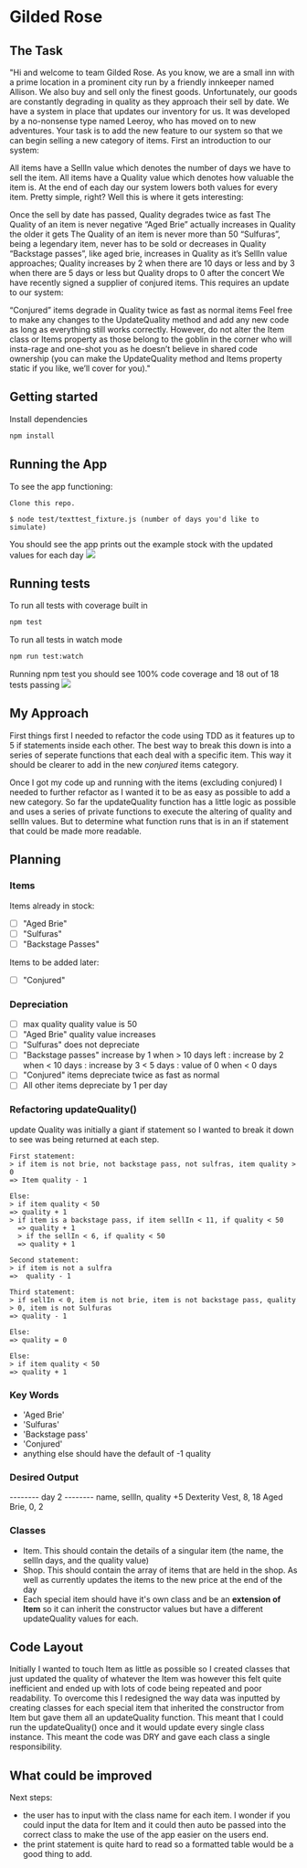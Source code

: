 # Gilded Rose

## The Task
"Hi and welcome to team Gilded Rose. As you know, we are a small inn with a prime location in a prominent city run by a friendly innkeeper named Allison. We also buy and sell only the finest goods. Unfortunately, our goods are constantly degrading in quality as they approach their sell by date. We have a system in place that updates our inventory for us. It was developed by a no-nonsense type named Leeroy, who has moved on to new adventures. Your task is to add the new feature to our system so that we can begin selling a new category of items. First an introduction to our system:

All items have a SellIn value which denotes the number of days we have to sell the item. All items have a Quality value which denotes how valuable the item is. At the end of each day our system lowers both values for every item. Pretty simple, right? Well this is where it gets interesting:

Once the sell by date has passed, Quality degrades twice as fast
The Quality of an item is never negative
“Aged Brie” actually increases in Quality the older it gets
The Quality of an item is never more than 50
“Sulfuras”, being a legendary item, never has to be sold or decreases in Quality
“Backstage passes”, like aged brie, increases in Quality as it’s SellIn value approaches; Quality increases by 2 when there are 10 days or less and by 3 when there are 5 days or less but Quality drops to 0 after the concert
We have recently signed a supplier of conjured items. This requires an update to our system:

“Conjured” items degrade in Quality twice as fast as normal items
Feel free to make any changes to the UpdateQuality method and add any new code as long as everything still works correctly. However, do not alter the Item class or Items property as those belong to the goblin in the corner who will insta-rage and one-shot you as he doesn’t believe in shared code ownership (you can make the UpdateQuality method and Items property static if you like, we’ll cover for you)."

## Getting started

Install dependencies

```sh
npm install
```

## Running the App
To see the app functioning:
```
Clone this repo.

$ node test/texttest_fixture.js (number of days you'd like to simulate)
```

You should see the app prints out the example stock with the updated values for each day
<img src='images/Gilded_Rose.png'>

## Running tests

To run all tests with coverage built in

```sh
npm test
```

To run all tests in watch mode

```sh
npm run test:watch
```

Running npm test you should see 100% code coverage and 18 out of 18 tests passing
<img src='./images/Gilded_Rose_Test.png'>

## My Approach
First things first I needed to refactor the code using TDD as it features up to 5 if statements inside each other. The best way to break this down is into a series of seperate functions that each deal with a specific item. This way it should be clearer to add in the new *conjured* items category.

Once I got my code up and running with the items (excluding conjured) I needed to further refactor as I wanted it to be as easy as possible to add a new category. So far the updateQuality function has a little logic as possible and uses a series of private functions to execute the altering of quality and sellIn values. But to determine what function runs that is in an if statement that could be made more readable. 

## Planning
### Items
Items already in stock:
- [ ] "Aged Brie"
- [ ] "Sulfuras"
- [ ] "Backstage Passes"

Items to be added later:
- [ ] "Conjured"

### Depreciation
- [ ] max quality quality value is 50
- [ ] "Aged Brie" quality value increases
- [ ] "Sulfuras" does not depreciate
- [ ] "Backstage passes" increase by 1 when > 10 days left : increase by 2 when < 10 days : increase by 3 < 5 days : value of 0 when < 0 days
- [ ] "Conjured" items depreciate twice as fast as normal
- [ ] All other items depreciate by 1 per day

### Refactoring updateQuality()
update Quality was initially a giant if statement so I wanted to break it down to see was being returned at each step.
```
First statement:
> if item is not brie, not backstage pass, not sulfras, item quality > 0
=> Item quality - 1

Else:
> if item quality < 50 
=> quality + 1 
> if item is a backstage pass, if item sellIn < 11, if quality < 50
  => quality + 1
  > if the sellIn < 6, if quality < 50
  => quality + 1

Second statement:
> if item is not a sulfra
=>  quality - 1

Third statement:
> if sellIn < 0, item is not brie, item is not backstage pass, quality > 0, item is not Sulfuras
=> quality - 1

Else:
=> quality = 0

Else:
> if item quality < 50
=> quality + 1
```

### Key Words
- 'Aged Brie'
- 'Sulfuras'
- 'Backstage pass'
- 'Conjured'
- anything else should have the default of -1 quality

### Desired Output
-------- day 2 --------
name, sellIn, quality
+5 Dexterity Vest, 8, 18
Aged Brie, 0, 2

### Classes
- Item. This should contain the details of a singular item (the name, the sellIn days, and the quality value)
- Shop. This should contain the array of items that are held in the shop. As well as currently updates the items to the new price at the end of the day
- Each special item should have it's own class and be an **extension of Item** so it can inherit the constructor values but have a different updateQuality values for each. 

## Code Layout
Initially I wanted to touch Item as little as possible so I created classes that just updated the quality of whatever the Item was however this felt quite inefficient and ended up with lots of code being repeated and poor readability. To overcome this I redesigned the way data was inputted by creating classes for each special item that inherited the constructor from Item but gave them all an updateQuality function. This meant that I could run the updateQuality() once and it would update every single class instance. This meant the code was DRY and gave each class a single responsibility. 

## What could be improved
Next steps:
- the user has to input with the class name for each item. I wonder if you could input the data for Item and it could then auto be passed into the correct class to make the use of the app easier on the users end.
- the print statement is quite hard to read so a formatted table would be a good thing to add. 
